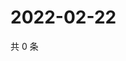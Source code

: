 # 2022-02-22

共 0 条

<!-- BEGIN WEIBO -->
<!-- 最后更新时间 Tue Feb 22 2022 19:08:56 GMT+0800 (China Standard Time) -->

<!-- END WEIBO -->
